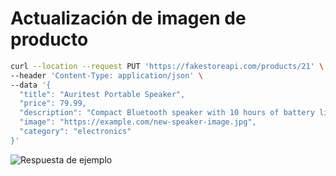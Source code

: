 # Actualización de imagen de producto

```bash
curl --location --request PUT 'https://fakestoreapi.com/products/21' \
--header 'Content-Type: application/json' \
--data '{
  "title": "Auritest Portable Speaker",
  "price": 79.99,
  "description": "Compact Bluetooth speaker with 10 hours of battery life.",
  "image": "https://example.com/new-speaker-image.jpg",
  "category": "electronics"
}'
```

![Respuesta de ejemplo](./Captura%20de%20pantalla%202025-10-08%20a%20la(s)%209.02.35 a.m..png)


